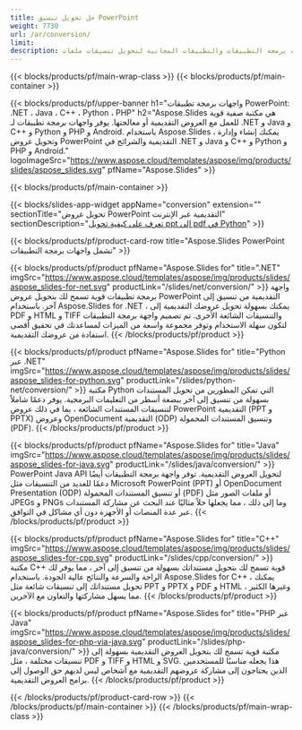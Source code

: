```yaml
---
title: حل تحويل تنسيق PowerPoint
weight: 7730
url: /ar/conversion/
limit: 
description: واجهات برمجة التطبيقات والتطبيقات المجانية لتحويل تنسيقات ملفات PPT و PPTX و POTX و POTM و ODP
---
```


{{< blocks/products/pf/main-wrap-class >}}
{{< blocks/products/pf/main-container >}}

{{< blocks/products/pf/upper-banner h1="واجهات برمجة تطبيقات PowerPoint: .NET ، Java ، C++ ، Python ، PHP" h2="Aspose.Slides هي مكتبة صفية قوية للعمل مع العروض التقديمية أو معالجتها. يوفر واجهات برمجة تطبيقات لـ .NET و Java و C++ و Python و PHP و Android. باستخدام Aspose.Slides ، يمكنك إنشاء وإدارة وتحويل عروض PowerPoint التقديمية والشرائح في .NET و Java و C++ و Python و PHP و Android." logoImageSrc="https://www.aspose.cloud/templates/aspose/img/products/slides/aspose_slides.svg" pfName="Aspose.Slides" >}}


{{< blocks/products/pf/main-container >}}

{{< blocks/slides-app-widget 
    appName="conversion"
    extension=""
    sectionTitle="تحويل عروض PowerPoint التقديمية عبر الإنترنت" 
    sectionDescription="[تعرف على كيفية تحويل ppt إلى pdf في Python](https://products.aspose.com/slides/ar/python-net/conversion/ppt-to-pdf/)" >}}

{{< blocks/products/pf/product-card-row title="Aspose.Slides PowerPoint تشمل واجهات برمجة التطبيقات" >}}

{{< blocks/products/pf/product pfName="Aspose.Slides for" title=".NET" imgSrc="https://www.aspose.cloud/templates/aspose/img/products/slides/aspose_slides-for-net.svg" productLink="/slides/net/conversion/" >}}
واجهة برمجة تطبيقات قوية تسمح لك بتحويل عروض PowerPoint التقديمية من تنسيق إلى آخر. باستخدام Aspose.Slides for .NET ، يمكنك بسهولة تحويل عروضك التقديمية إلى PDF و HTML و TIFF والتنسيقات الشائعة الأخرى. تم تصميم واجهة برمجة التطبيقات لتكون سهلة الاستخدام وتوفر مجموعة واسعة من الميزات لمساعدتك في تحقيق أقصى استفادة من عروضك التقديمية.
{{< /blocks/products/pf/product >}}

{{< blocks/products/pf/product pfName="Aspose.Slides for" title="Python عبر .NET" imgSrc="https://www.aspose.cloud/templates/aspose/img/products/slides/aspose_slides-for-python.svg" productLink="/slides/python-net/conversion/" >}}
مكتبة Python التي تمكن المطورين من تحويل المستندات بسهولة من تنسيق إلى آخر ببضعة أسطر من التعليمات البرمجية. يوفر دعمًا شاملاً لتنسيقات المستندات الشائعة ، بما في ذلك عروض PowerPoint التقديمية (PPT و PPTX) وعروض OpenDocument التقديمية (ODP) وتنسيق المستندات المحمولة (PDF).
{{< /blocks/products/pf/product >}}

{{< blocks/products/pf/product pfName="Aspose.Slides for" title="Java" imgSrc="https://www.aspose.cloud/templates/aspose/img/products/slides/aspose_slides-for-java.svg" productLink="/slides/java/conversion/" >}}
PowerPoint Java API لتحويل العروض التقديمية. توفر واجهة برمجة التطبيقات أيضًا دعمًا للعديد من التنسيقات مثل Microsoft PowerPoint (PPT) أو OpenDocument Presentation (ODP) أو تنسيق المستندات المحمولة (PDF) أو ملفات الصور مثل JPEGs و PNGs وما إلى ذلك ، مما يجعلها حلاً مثاليًا عند البحث عن مشاركة المستندات عبر عدة المنصات أو الأجهزة دون أي مشاكل في التوافق.
{{< /blocks/products/pf/product >}}

{{< blocks/products/pf/product pfName="Aspose.Slides for" title="C++" imgSrc="https://www.aspose.cloud/templates/aspose/img/products/slides/aspose_slides-for-cpp.svg" productLink="/slides/cpp/conversion/" >}}
مكتبة C++ قوية تسمح لك بتحويل مستنداتك بسهولة من تنسيق إلى آخر ، مما يوفر لك الراحة والسرعة والنتائج عالية الجودة. باستخدام Aspose.Slides for C++ ، يمكنك تحويل مستنداتك إلى تنسيقات شائعة مثل PPT و PPTX و PDF و HTML وغيرها الكثير ، مما يسهل مشاركتها والتعاون مع الآخرين.
{{< /blocks/products/pf/product >}}

{{< blocks/products/pf/product pfName="Aspose.Slides for" title="PHP عبر Java" imgSrc="https://www.aspose.cloud/templates/aspose/img/products/slides/aspose_slides-for-php-via-java.svg" productLink="/slides/php-java/conversion/" >}}
مكتبة قوية تسمح لك بتحويل العروض التقديمية بسهولة إلى تنسيقات مختلفة ، مثل PDF و TIFF و HTML و SVG. هذا يجعله مناسبًا للمستخدمين الذين يحتاجون إلى مشاركة عروضهم التقديمية مع أشخاص ليس لديهم حق الوصول إلى برامج العروض التقديمية.
{{< /blocks/products/pf/product >}}

{{< /blocks/products/pf/product-card-row >}}
{{< /blocks/products/pf/main-container >}}
{{< /blocks/products/pf/main-wrap-class >}}
